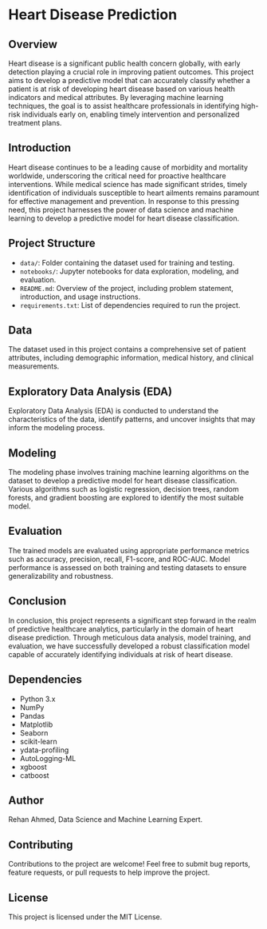 # Heart Disease Prediction 

## Overview
Heart disease is a significant public health concern globally, with early detection playing a crucial role in improving patient outcomes. This project aims to develop a predictive model that can accurately classify whether a patient is at risk of developing heart disease based on various health indicators and medical attributes. By leveraging machine learning techniques, the goal is to assist healthcare professionals in identifying high-risk individuals early on, enabling timely intervention and personalized treatment plans.

## Introduction
Heart disease continues to be a leading cause of morbidity and mortality worldwide, underscoring the critical need for proactive healthcare interventions. While medical science has made significant strides, timely identification of individuals susceptible to heart ailments remains paramount for effective management and prevention. In response to this pressing need, this project harnesses the power of data science and machine learning to develop a predictive model for heart disease classification.

## Project Structure
- `data/`: Folder containing the dataset used for training and testing.
- `notebooks/`: Jupyter notebooks for data exploration, modeling, and evaluation.
- `README.md`: Overview of the project, including problem statement, introduction, and usage instructions.
- `requirements.txt`: List of dependencies required to run the project.

## Data
The dataset used in this project contains a comprehensive set of patient attributes, including demographic information, medical history, and clinical measurements.

## Exploratory Data Analysis (EDA)
Exploratory Data Analysis (EDA) is conducted to understand the characteristics of the data, identify patterns, and uncover insights that may inform the modeling process.

## Modeling
The modeling phase involves training machine learning algorithms on the dataset to develop a predictive model for heart disease classification. Various algorithms such as logistic regression, decision trees, random forests, and gradient boosting are explored to identify the most suitable model.

## Evaluation
The trained models are evaluated using appropriate performance metrics such as accuracy, precision, recall, F1-score, and ROC-AUC. Model performance is assessed on both training and testing datasets to ensure generalizability and robustness.

## Conclusion
In conclusion, this project represents a significant step forward in the realm of predictive healthcare analytics, particularly in the domain of heart disease prediction. Through meticulous data analysis, model training, and evaluation, we have successfully developed a robust classification model capable of accurately identifying individuals at risk of heart disease.

## Dependencies
- Python 3.x
- NumPy
- Pandas
- Matplotlib
- Seaborn
- scikit-learn
- ydata-profiling
- AutoLogging-ML
- xgboost
- catboost

## Author
Rehan Ahmed, Data Science and Machine Learning Expert.

## Contributing
Contributions to the project are welcome! Feel free to submit bug reports, feature requests, or pull requests to help improve the project.

## License
This project is licensed under the MIT License.
